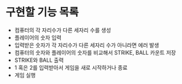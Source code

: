 # 구현할 기능 목록

- 컴퓨터의 각 자리수가 다른 세자리 수를 생성
- 플레이어의 숫자 입력
- 입력받은 숫자가 각 자리수가 다른 세자리 수가 아니라면 에러 발생
- 컴퓨터의 숫자와 플레이어의 숫자를 비교해서 STRIKE, BALL 카운트 저장
- STRIKE와 BALL 출력
- 1 혹은 2를 입력받아서 게임을 새로 시작하거나 종료
- 게임 실행
